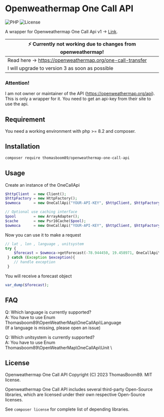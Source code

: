 # Openweathermap One Call API

![PHP](https://img.shields.io/badge/php-%3E%3D8.2-%238892BF?style=plastic&logo=php)
![License](https://img.shields.io/badge/license-MIT-green?style=plastic)

A wrapper for Openweathermap One Call Api v1 -> [Link](https://openweathermap.org/api/one-call-api).

| :zap:        Currently not working due to changes from openweathermap!   |
|--------------------------------------------------------------------------|
| Read here -> https://openweathermap.org/one-call-transfer                |
| I will upgrade to version 3 as soon as possible                          |

### Attention!

I am not owner or maintainer of the API (https://openweathermap.org/api). This is only a wrapper for it.
You need to get an api-key from their site to use the api.

## Requirement

You need a working environment with php >= 8.2 and composer.

## Installation

```zsh
composer require thomasboom89/openweathermap-one-call-api
```

## Usage

Create an instance of the OneCallApi

```php
$httpClient  = new Client();
$httpFactory = new HttpFactory();
$owmoca      = new OneCallApi("YOUR-API-KEY", $httpClient, $httpFactory);

// Optional use caching interface
$pool        = new ArrayAdapter();
$cache       = new Psr16Cache($pool);
$owmoca      = new OneCallApi("YOUR-API-KEY", $httpClient, $httpFactory, $cache, 240);
```

Now you can use it to make a request

```php
// lat , lon , language , unitsystem
try {
    $forecast = $owmoca->getForecast(-78.944450, 19.458971, OneCallApi\Language::German, OneCallApi\Unit::Metric);
 } catch (Exception $exception){
    // handle exception
 }
```

You will receive a forecast object

```php
var_dump($forecast);
```

## FAQ

Q: Which language is currently supported? \
A: You have to use Enum Thomasboom89\OpenWeatherMap\OneCallApi\Language \
(If a language is missing, please open an issue)

Q: Which unitsystem is currently supported? \
A: You have to use Enum Thomasboom89\OpenWeatherMap\OneCallApi\Unit \

## License

Openweathermap One Call API
Copyright (C) 2023 ThomasBoom89. MIT license.

Openweathermap One Call API includes several third-party Open-Source libraries, which are licensed under their
own respective Open-Source licenses.

See `composer license` for complete list of depending libraries.
